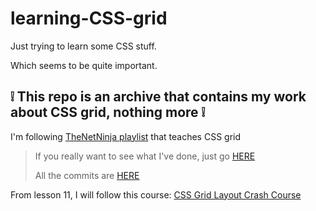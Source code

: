 # learning-CSS-grid

Just trying to learn some CSS stuff.

Which seems to be quite important.

## ❕ This repo is an archive that contains my work about CSS grid, nothing more ❕

I'm following [TheNetNinja playlist](https://www.youtube.com/playlist?list=PL4cUxeGkcC9itC4TxYMzFCfveyutyPOCY) that teaches CSS grid

> If you really want to see what I've done, just go [HERE](https://github.com/Santeenee/learning-CSS-grid/search?q=lesson&type=commits&o=asc)
>
> All the commits are [HERE](https://github.com/Santeenee/learning-CSS-grid/commits)

From lesson 11, I will follow this course: [CSS Grid Layout Crash Course](https://www.youtube.com/watch?v=jV8B24rSN5o)
